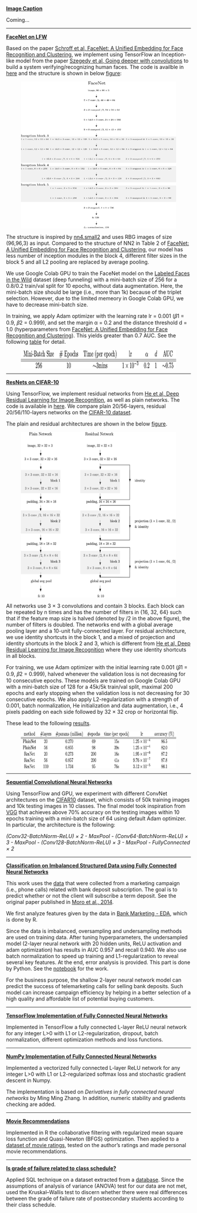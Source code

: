 **[Image Caption]()**

Coming...

----

**[FaceNet on LFW](https://github.com/DrMMZ/drmmz.github.io/blob/master/FaceNet)**

Based on the paper [Schroff et al, FaceNet: A Unified Embedding for Face Recognition and Clustering](https://arxiv.org/abs/1503.03832), we implement using TensorFlow an Inception-like model from the paper [Szegedy et al, Going deeper with convolutions](https://arxiv.org/pdf/1409.4842.pdf) to build a system verifying/recognizing human faces. The code is availble in [here](https://github.com/DrMMZ/drmmz.github.io/blob/master/FaceNet/FaceNet.py) and the structure is shown in below [figure](https://github.com/DrMMZ/drmmz.github.io/blob/master/FaceNet/FaceNet_fig.png):

<figure>
  <img align="middle" src='FaceNet/FaceNet_fig.png' width="500px" height="400px"/>
</figure>

The structure is inspired by [nn4.small2](https://github.com/cmusatyalab/openface/blob/master/models/openface/nn4.small2.def.lua) and uses RBG images of size (96,96,3) as input. Compared to the structure of NN2 in Table 2 of [FaceNet: A Unified Embedding for Face Recognition and Clustering](https://arxiv.org/abs/1503.03832), our model has less number of inception modules in the block 4, different filter sizes in the block 5 and all L2 pooling are replaced by average pooling.

We use Google Colab GPU to train the FaceNet model on the [Labeled Faces in the Wild](http://vis-www.cs.umass.edu/lfw/) dataset (deep funneling) with a mini-batch size of 256 for a 0.8/0.2 train/val split for 10 epochs, without data augmentation. Here, the mini-batch size should be large (i.e., more than 1k) because of the triplet selection. However, due to the limited memeory in Google Colab GPU, we have to decrease mini-batch size. 

In training, we apply Adam optimizer with the learning rate lr = 0.001 (𝛽1 = 0.9, 𝛽2 = 0.999), and set the margin α = 0.2 and the distance threshold d = 1.0 (hyperparameters from [FaceNet: A Unified Embedding for Face Recognition and Clustering](https://arxiv.org/abs/1503.03832)). This yields greater than 0.7 AUC. See the following [table](https://github.com/DrMMZ/drmmz.github.io/blob/master/FaceNet/FaceNet_table.png) for detail.

<figure>
  <img align="middle" src='FaceNet/FaceNet_table.png' width="600px" height="50px"/>
</figure>

----

**[ResNets on CIFAR-10](https://github.com/DrMMZ/drmmz.github.io/blob/master/ResNet)**

Using TensorFlow, we implement residual networks from [He et al, Deep Residual Learning for Image Recognition](https://arxiv.org/abs/1512.03385), as well as plain networks. The code is available in [here](https://github.com/DrMMZ/drmmz.github.io/blob/master/ResNet/ResNet.py). We compare plain 20/56-layers, residual 20/56/110-layers networks on the [CIFAR-10 dataset](https://www.cs.toronto.edu/~kriz/cifar.html).

The plain and residual architectures are shown in the below [figure](https://github.com/DrMMZ/drmmz.github.io/blob/master/ResNet/architectures.png).

<figure>
  <img align="middle" src='ResNet/architectures.png' width="500px" height="450px"/>
</figure>

All networks use 3 × 3 convolutions and contain 3 blocks. Each block can be repeated by n times and has the number of filters in {16, 32, 64} such that if the feature map size is halved (denoted by /2 in the above figure), the number of filters is doubled. The networks end with a global average pooling layer and a 10-unit fully-connected layer. For residual architecture, we use identity shortcuts in the block 1, and a mixed of projection and identity shortcuts in the block 2 and 3, which is different from [He et al, Deep Residual Learning for Image Recognition](https://arxiv.org/abs/1512.03385) where they use identity shortcuts in all blocks.

For training, we use Adam optimizer with the initial learning rate 0.001 (𝛽1 = 0.9, 𝛽2 = 0.999), halved whenever the validation loss is not decreasing for 10 consecutive epochs. These models are trained on Google Colab GPU with a mini-batch size of 128 for a 45k/5k train/val split, maximal 200 epochs and early stopping when the validation loss is not decreasing for 30 consecutive epochs. We also apply L2-regularization with a strength of 0.001, batch normalization, He initialization and data augmentation, i.e., 4 pixels padding on each side followed by 32 × 32 crop or horizontal flip. 

These lead to the following [results](https://github.com/DrMMZ/drmmz.github.io/blob/master/ResNet/results.png).

<figure>
  <img align="middle" src='ResNet/results.png' width="600px" height="100px"/>
</figure>

----

**[Sequential Convolutional Neural Networks](https://github.com/DrMMZ/drmmz.github.io/blob/master/ConvNet.ipynb)**

Using TensorFlow and GPU, we experiment with different ConvNet architectures on the [CIFAR10](http://www.cs.toronto.edu/~kriz/cifar.html) dataset, which consists of 50k training images and 10k testing images in 10 classes. The final model took inspiration from [VGG](https://arxiv.org/abs/1409.1556) that achieves above 70% accuracy on the testing images within 10 epochs training with a mini-batch size of 64 using default Adam optimizer. In particular, the architecture is the following:

*(Conv32-BatchNorm-ReLU) × 2 - MaxPool - (Conv64-BatchNorm-ReLU) × 3 - MaxPool - (Conv128-BatchNorm-ReLU) × 3 - MaxPool - FullyConnected × 2*

----

**[Classification on Imbalanced Structured Data using Fully Connected Neural Networks](https://github.com/DrMMZ/drmmz.github.io/blob/master/NN_ImbalancedStructured.ipynb)**

This work uses the [data](https://archive.ics.uci.edu/ml/datasets/Bank+Marketing) that were collected from a marketing campaign (i.e., phone calls) related with bank deposit subscription. The goal is to predict whether or not the client will subscribe a term deposit. See the original paper published in [Moro et al., 2014](http://dx.doi.org/10.1016/j.dss.2014.03.001).

We first analyze features given by the data in [Bank Marketing - EDA](http://htmlpreview.github.io/?https://github.com/DrMMZ/drmmz.github.io/blob/master/bank_EDA.nb.html), which is done by R.

Since the data is imbalanced, oversampling and undersampling methods are used on training data. After tuning hyperparameters, the undersampled model (2-layer neural network with 20 hidden units, ReLU activation and adam optimization) has results in AUC 0.957 and recall 0.940. We also use batch normalization to speed up training and L1-regularization to reveal several key features. At the end, error analysis is provided. This part is done by Python. See the [notebook](https://github.com/DrMMZ/drmmz.github.io/blob/master/NN_ImbalancedStructured.ipynb) for the work. 

For the business purpose, the shallow 2-layer neural network model can predict the success of telemarketing calls for selling bank deposits. Such model can increase campaign efficiency by helping in a better selection of a high quality and affordable list of potential buying customers.

----

**[TensorFlow Implementation of Fully Connected Neural Networks](https://github.com/DrMMZ/drmmz.github.io/blob/master/NN_tensorflow.ipynb)**

Implemented in TensorFlow a fully connected L-layer ReLU neural network for any integer L>0 with L1 or L2-regularization, dropout, batch normalization, different optimization methods and loss functions.

----

**[NumPy Implementation of Fully Connected Neural Networks](https://github.com/DrMMZ/drmmz.github.io/blob/master/NN_numpy.ipynb)**

Implemented a vectorized fully connected L-layer ReLU network for any integer L>0 with L1 or L2-regularized softmax loss and stochastic gradient descent in Numpy.

The implementation is based on *Derivatives in fully connected neural networks* by Ming Ming Zhang. In addition, numeric stability and gradients checking are added.

----

**[Movie Recommendations](http://htmlpreview.github.io/?https://github.com/DrMMZ/drmmz.github.io/blob/master/Movies.nb.html)**

Implemented in R the collaborative filtering with regularized mean square loss function and Quasi-Newton (BFGS) optimization. Then applied to a [dataset of movie ratings](https://grouplens.org/datasets/movielens/), tested on the author’s ratings and made personal movie recommendations.

----

**[Is grade of failure related to class schedule?](http://htmlpreview.github.io/?https://github.com/DrMMZ/drmmz.github.io/blob/master/School.html)**

Applied SQL technique on a dataset extracted from a [database](https://www.kaggle.com/Madgrades/uw-madison-courses). Since the assumptions of analysis of variance (ANOVA) test for our data are not met, used the Kruskal–Wallis test to discern whether there were real differences between the grade of failure rate of postsecondary students according to their class schedule.
